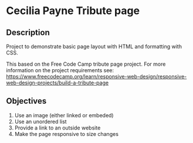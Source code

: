 # Cecilia Payne Tribute page

## Description
Project to demonstrate basic page layout with HTML and formatting with CSS.

This based on the Free Code Camp tribute page project. For more information on the project requirements see:
https://www.freecodecamp.org/learn/responsive-web-design/responsive-web-design-projects/build-a-tribute-page

## Objectives
1. Use an image (either linked or embeded)
2. Use an unordered list
3. Provide a link to an outside website
4. Make the page responsive to size changes

